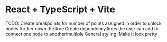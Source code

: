 # React + TypeScript + Vite

TODO:
Create breakpoints for number of points assigned in order to unlock nodes further down the tree
Create dependency lines the user can add to connect one node to another/multiple
General styling. Make it look pretty